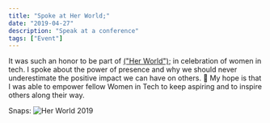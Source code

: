 ```yaml
---
title: "Spoke at Her World;"
date: "2019-04-27"
description: "Speak at a conference"
tags: ["Event"]
---
```


It was such an honor to be part of [("Her World");](https://www.facebook.com/print.herworld) in celebration of women in tech. I spoke about the power of presence and why we should never underestimate the positive impact we can have on others. 💜 My hope is that I was able to empower fellow Women in Tech to keep aspiring and to inspire others along their way.

Snaps:
![Her World 2019](https://res.cloudinary.com/dytehra8d/image/upload/v1756538622/portfolio/her-world2019/herworld_b5mtxf.jpg)